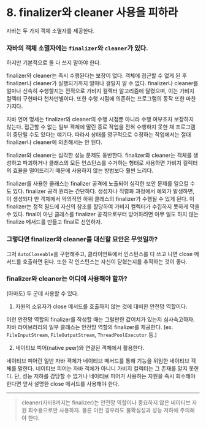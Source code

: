 # 8. finalizer와 cleaner 사용을 피하라

자바는 두 가지 객체 소멸자를 제공한다.
### 자바의 객체 소멸자에는 ```finalizer```와 ```cleaner```가 있다.

하지만 기본적으로 둘 다 쓰지 말아야 한다.

finalizer와 cleaner는 즉시 수행된다는 보장이 없다. 객체에 접근할 수 없게 된 후 finalizer나 cleaner가 실행되기까지 얼마나 걸릴지 알 수 없다. finalizer나 cleaner를 얼마나 신속히 수행할지는 전적으로 가비지 컬렉터 알고리즘에 달렸으며, 이는 가비지 컬렉터 구현마다 천차만별이다. 또한 수행 시점에 의존하는 프로그램의 동작 또한 마찬가지다.

자바 언어 명세는 finalizer와 cleaner의 수행 시점뿐 아니라 수행 여부조차 보장하지 않는다. 접근할 수 없는 일부 객체에 딸린 종료 작업을 전혀 수행하지 못한 채 프로그램이 중단될 수도 있다는 얘기다. 따라서 상태를 영구적으로 수정하는 작업에서는 절대 finalizer나 cleaner에 의존해서는 안 된다.

finalizer와 cleaner는 심각한 성능 문제도 동반한다. finalizer와 cleaner는 객체를 생성하고 파괴하거나 클래스의 모든 인스턴스를 수거하는 형태로 사용하면 가비지 컬렉터의 효율을 떨어뜨리기 때문에 사용하지 않는 방법보다 훨씬 느리다.

finalizer를 사용한 클래스는 finalizer 공격에 노출되어 심각한 보안 문제를 일으킬 수도 있다. finalizer 공격 원리는 간단하다. 생성자나 직렬화 과정에서 예외가 발생하면, 이 생성되다 만 객체에서 악의적인 하위 클래스의 finalizer가 수행될 수 있게 된다. 이 finalizer는 정적 필드에 자신의 참조를 할당하여 가비지 컬렉터가 수집하지 못하게 막을 수 있다. final이 아닌 클래스를 finalizer 공격으로부터 방어하려면 아무 일도 하지 않는 finalize 메서드를 만들고 final로 선언하자.

### 그렇다면 finalizer와 cleaner를 대신할 묘안은 무엇일까?
그저 ```AutoCloseable```을 구현해주고, 클라이언트에서 인스턴스를 다 쓰고 나면 close 메서드를 호출하면 된다. 또한 각 인스턴스는 자신이 닫혔는지를 추적하는 것이 좋다.

### finalizer와 cleaner는 어디에 사용해야 할까?
(아마도) 두 군데 사용할 수 있다.

1. 자원의 소유자가 close 메서드를 호출하지 않는 것에 대비한 안전망 역할이다.

이런 안전망 역할의 finalizer를 작성할 때는 그럴만한 값어치가 있는지 심사숙고하자. 자바 라이브러리의 일부 클래스는 안전망 역할의 finalizer를 제공한다. (ex. ```FileInputStream```, ```FileOutputStream```, ```ThreadPoolExecutor``` 등.)

2. 네이티브 피어(native peer)와 연결된 객체에서 활용한다.

네이티브 피어란 일반 자바 객체가 네이티브 메서드를 통해 기능을 위임한 네이티브 객체를 말한다. 네이티브 피어는 자바 객체가 아니니 가비지 컬렉터는 그 존재를 알지 못한다. 단, 성능 저하를 감당할 수 없거나 네이티브 피어가 사용하는 자원을 즉시 회수해야 한다면 앞서 설명한 close 메서드를 사용해야 한다.

---

> cleaner(자바8까지는 finalizer)는 안전망 역할이나 중요하지 않은 네이티브 자원 회수용으로만 사용하자.
> 물론 이런 경우라도 불확실성과 성능 저하에 주의해야 한다.